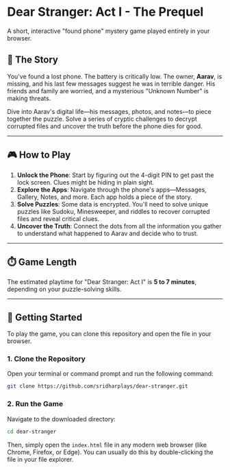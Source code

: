 # Dear Stranger: Act I - The Prequel

A short, interactive "found phone" mystery game played entirely in your browser.

## 📖 The Story

You've found a lost phone. The battery is critically low. The owner, **Aarav**, is missing, and his last few messages suggest he was in terrible danger. His friends and family are worried, and a mysterious "Unknown Number" is making threats.

Dive into Aarav's digital life—his messages, photos, and notes—to piece together the puzzle. Solve a series of cryptic challenges to decrypt corrupted files and uncover the truth before the phone dies for good.

-----

## 🎮 How to Play

1.  **Unlock the Phone**: Start by figuring out the 4-digit PIN to get past the lock screen. Clues might be hiding in plain sight.
2.  **Explore the Apps**: Navigate through the phone's apps—Messages, Gallery, Notes, and more. Each app holds a piece of the story.
3.  **Solve Puzzles**: Some data is encrypted. You'll need to solve unique puzzles like Sudoku, Minesweeper, and riddles to recover corrupted files and reveal critical clues.
4.  **Uncover the Truth**: Connect the dots from all the information you gather to understand what happened to Aarav and decide who to trust.

-----

## ⏱️ Game Length

The estimated playtime for "Dear Stranger: Act I" is **5 to 7 minutes**, depending on your puzzle-solving skills.

-----

## 🚀 Getting Started

To play the game, you can clone this repository and open the file in your browser.

### 1\. Clone the Repository

Open your terminal or command prompt and run the following command:

```bash
git clone https://github.com/sridharplays/dear-stranger.git
```

### 2\. Run the Game

Navigate to the downloaded directory:

```bash
cd dear-stranger
```

Then, simply open the `index.html` file in any modern web browser (like Chrome, Firefox, or Edge). You can usually do this by double-clicking the file in your file explorer.